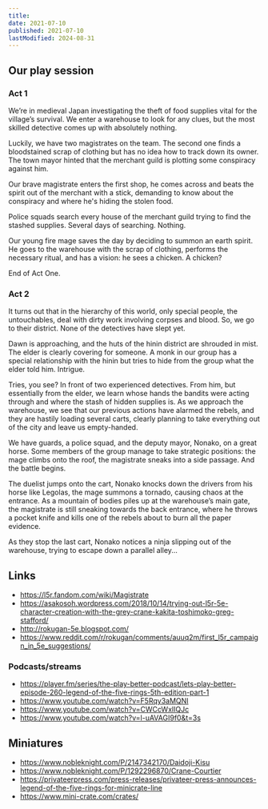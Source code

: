 ```yaml
---
title: 
date: 2021-07-10
published: 2021-07-10
lastModified: 2024-08-31
---
```

## Our play session
### Act 1

We’re in medieval Japan investigating the theft of food supplies vital for the village’s survival. We enter a warehouse to look for any clues, but the most skilled detective comes up with absolutely nothing.

Luckily, we have two magistrates on the team. The second one finds a bloodstained scrap of clothing but has no idea how to track down its owner. The town mayor hinted that the merchant guild is plotting some conspiracy against him.

Our brave magistrate enters the first shop, he comes across and beats the spirit out of the merchant with a stick, demanding to know about the conspiracy and where he's hiding the stolen food.

Police squads search every house of the merchant guild trying to find the stashed supplies. Several days of searching. Nothing.

Our young fire mage saves the day by deciding to summon an earth spirit. He goes to the warehouse with the scrap of clothing, performs the necessary ritual, and has a vision: he sees a chicken. A chicken?

End of Act One.

### Act 2

It turns out that in the hierarchy of this world, only special people, the untouchables, deal with dirty work involving corpses and blood. So, we go to their district. None of the detectives have slept yet.

Dawn is approaching, and the huts of the hinin district are shrouded in mist. The elder is clearly covering for someone. A monk in our group has a special relationship with the hinin but tries to hide from the group what the elder told him. Intrigue.

Tries, you see? In front of two experienced detectives. From him, but essentially from the elder, we learn whose hands the bandits were acting through and where the stash of hidden supplies is. As we approach the warehouse, we see that our previous actions have alarmed the rebels, and they are hastily loading several carts, clearly planning to take everything out of the city and leave us empty-handed.

We have guards, a police squad, and the deputy mayor, Nonako, on a great horse. Some members of the group manage to take strategic positions: the mage climbs onto the roof, the magistrate sneaks into a side passage. And the battle begins.

The duelist jumps onto the cart, Nonako knocks down the drivers from his horse like Legolas, the mage summons a tornado, causing chaos at the entrance. As a mountain of bodies piles up at the warehouse’s main gate, the magistrate is still sneaking towards the back entrance, where he throws a pocket knife and kills one of the rebels about to burn all the paper evidence.

As they stop the last cart, Nonako notices a ninja slipping out of the warehouse, trying to escape down a parallel alley...

## Links

- https://l5r.fandom.com/wiki/Magistrate
- https://asakosoh.wordpress.com/2018/10/14/trying-out-l5r-5e-character-creation-with-the-grey-crane-kakita-toshimoko-greg-stafford/
- http://rokugan-5e.blogspot.com/
- https://www.reddit.com/r/rokugan/comments/auuq2m/first_l5r_campaign_in_5e_suggestions/

### Podcasts/streams

- https://player.fm/series/the-play-better-podcast/lets-play-better-episode-260-legend-of-the-five-rings-5th-edition-part-1
- https://www.youtube.com/watch?v=F5Rqy3aMQNI
- https://www.youtube.com/watch?v=CWCcWxlIQJc
- https://www.youtube.com/watch?v=l-uAVAGI9f0&t=3s

## Miniatures

- https://www.nobleknight.com/P/2147342170/Daidoji-Kisu
- https://www.nobleknight.com/P/1292296870/Crane-Courtier
- https://privateerpress.com/press-releases/privateer-press-announces-legend-of-the-five-rings-for-minicrate-line
- https://www.mini-crate.com/crates/